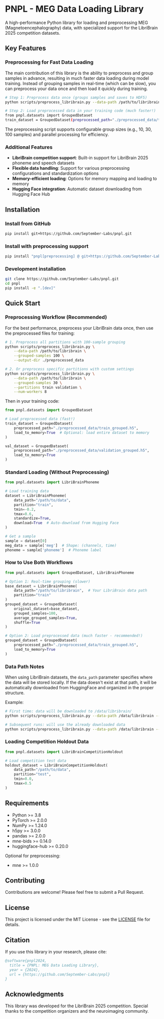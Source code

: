 # PNPL - MEG Data Loading Library

A high-performance Python library for loading and preprocessing MEG (Magnetoencephalography) data, with specialized support for the LibriBrain 2025 competition datasets.

## Key Features

### Preprocessing for Fast Data Loading
The main contribution of this library is the ability to preprocess and group samples in advance, resulting in much faster data loading during model training. Instead of grouping samples in real-time (which can be slow), you can preprocess your data once and then load it quickly during training.

```bash
# Step 1: Preprocess data once (groups samples and saves to HDF5)
python scripts/preprocess_libribrain.py --data-path /path/to/libribrain --grouped-samples 100

# Step 2: Load preprocessed data in your training code (much faster!)
from pnpl.datasets import GroupedDataset
train_dataset = GroupedDataset(preprocessed_path="./preprocessed_data/train_grouped.h5")
```

The preprocessing script supports configurable group sizes (e.g., 10, 30, 100 samples) and parallel processing for efficiency.

### Additional Features

- **LibriBrain competition support**: Built-in support for LibriBrain 2025 phoneme and speech datasets
- **Flexible data handling**: Support for various preprocessing configurations and standardization options
- **Memory-efficient loading**: Options for memory mapping and loading to memory
- **Hugging Face integration**: Automatic dataset downloading from Hugging Face Hub

## Installation

### Install from GitHub

```bash
pip install git+https://github.com/September-Labs/pnpl.git
```

### Install with preprocessing support

```bash
pip install "pnpl[preprocessing] @ git+https://github.com/September-Labs/pnpl.git"
```

### Development installation

```bash
git clone https://github.com/September-Labs/pnpl.git
cd pnpl
pip install -e ".[dev]"
```

## Quick Start

### Preprocessing Workflow (Recommended)

For the best performance, preprocess your LibriBrain data once, then use the preprocessed files for training:

```bash
# 1. Preprocess all partitions with 100-sample grouping
python scripts/preprocess_libribrain.py \
    --data-path /path/to/libribrain \
    --grouped-samples 100 \
    --output-dir ./preprocessed_data

# 2. Or preprocess specific partitions with custom settings
python scripts/preprocess_libribrain.py \
    --data-path /path/to/libribrain \
    --grouped-samples 30 \
    --partitions train validation \
    --num-workers 8
```

Then in your training code:

```python
from pnpl.datasets import GroupedDataset

# Load preprocessed data (fast!)
train_dataset = GroupedDataset(
    preprocessed_path="./preprocessed_data/train_grouped.h5",
    load_to_memory=True  # Optional: load entire dataset to memory
)

val_dataset = GroupedDataset(
    preprocessed_path="./preprocessed_data/validation_grouped.h5",
    load_to_memory=True
)
```

### Standard Loading (Without Preprocessing)

```python
from pnpl.datasets import LibriBrainPhoneme

# Load training data
dataset = LibriBrainPhoneme(
    data_path="/path/to/data",
    partition="train",
    tmin=-0.2,
    tmax=0.6,
    standardize=True,
    download=True  # Auto-download from Hugging Face
)

# Get a sample
sample = dataset[0]
meg_data = sample['meg']  # Shape: (channels, time)
phoneme = sample['phoneme']  # Phoneme label
```

### How to Use Both Workflows

```python
from pnpl.datasets import GroupedDataset, LibriBrainPhoneme

# Option 1: Real-time grouping (slower)
base_dataset = LibriBrainPhoneme(
    data_path="/path/to/libribrain",  # Your LibriBrain data path
    partition="train"
)
grouped_dataset = GroupedDataset(
    original_dataset=base_dataset,
    grouped_samples=100,
    average_grouped_samples=True,
    shuffle=True
)

# Option 2: Load preprocessed data (much faster - recommended!)
grouped_dataset = GroupedDataset(
    preprocessed_path="./preprocessed_data/train_grouped.h5",
    load_to_memory=True
)
```

### Data Path Notes

When using LibriBrain datasets, the `data_path` parameter specifies where the data will be stored locally.
If the data doesn't exist at that path, it will be automatically downloaded from HuggingFace and organized in the proper structure.

Example:
```bash
# First time: data will be downloaded to /data/libribrain/
python scripts/preprocess_libribrain.py --data-path /data/libribrain --grouped-samples 100

# Subsequent runs: will use the already downloaded data
python scripts/preprocess_libribrain.py --data-path /data/libribrain --grouped-samples 30
```

### Loading Competition Holdout Data

```python
from pnpl.datasets import LibriBrainCompetitionHoldout

# Load competition test data
holdout_dataset = LibriBrainCompetitionHoldout(
    data_path="/path/to/data",
    partition="test",
    tmin=0.0,
    tmax=0.5
)
```

## Requirements

- Python >= 3.8
- PyTorch >= 2.0.0
- NumPy >= 1.24.0
- h5py >= 3.0.0
- pandas >= 2.0.0
- mne-bids >= 0.14.0
- huggingface-hub >= 0.20.0

Optional for preprocessing:
- mne >= 1.0.0

## Contributing

Contributions are welcome! Please feel free to submit a Pull Request.

## License

This project is licensed under the MIT License - see the [LICENSE](LICENSE) file for details.

## Citation

If you use this library in your research, please cite:

```bibtex
@software{pnpl2024,
  title = {PNPL: MEG Data Loading Library},
  year = {2024},
  url = {https://github.com/September-Labs/pnpl}
}
```

## Acknowledgments

This library was developed for the LibriBrain 2025 competition. Special thanks to the competition organizers and the neuroimaging community.